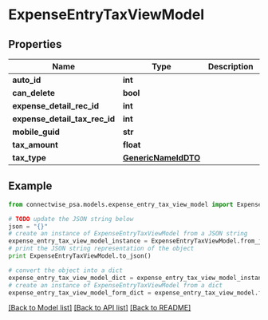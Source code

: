 # ExpenseEntryTaxViewModel


## Properties
Name | Type | Description | Notes
------------ | ------------- | ------------- | -------------
**auto_id** | **int** |  | [optional] 
**can_delete** | **bool** |  | [optional] 
**expense_detail_rec_id** | **int** |  | [optional] 
**expense_detail_tax_rec_id** | **int** |  | [optional] 
**mobile_guid** | **str** |  | [optional] 
**tax_amount** | **float** |  | [optional] 
**tax_type** | [**GenericNameIdDTO**](GenericNameIdDTO.md) |  | [optional] 

## Example

```python
from connectwise_psa.models.expense_entry_tax_view_model import ExpenseEntryTaxViewModel

# TODO update the JSON string below
json = "{}"
# create an instance of ExpenseEntryTaxViewModel from a JSON string
expense_entry_tax_view_model_instance = ExpenseEntryTaxViewModel.from_json(json)
# print the JSON string representation of the object
print ExpenseEntryTaxViewModel.to_json()

# convert the object into a dict
expense_entry_tax_view_model_dict = expense_entry_tax_view_model_instance.to_dict()
# create an instance of ExpenseEntryTaxViewModel from a dict
expense_entry_tax_view_model_form_dict = expense_entry_tax_view_model.from_dict(expense_entry_tax_view_model_dict)
```
[[Back to Model list]](../README.md#documentation-for-models) [[Back to API list]](../README.md#documentation-for-api-endpoints) [[Back to README]](../README.md)


